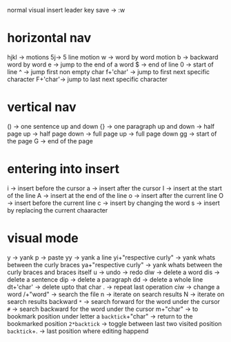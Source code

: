 normal
visual
insert
leader key
save -> :w
# horizontal nav
hjkl -> motions
5j-> 5 line motion
w -> word by word motion
b -> backward word by word
e -> jump to the end of a word
$ -> end of line
0 -> start of line
^ -> jump first non empty char
f+'char' -> jump to first next specific character
F+'char'-> jump to last next specific character
# vertical nav
() -> one sentence up and down
{} -> one paragraph up and down
<C-d> -> half page up
<C-u> -> half page down
<C-f> -> full page up
<C-b> -> full page down
gg -> start of the page
G -> end of the page
# entering into insert
i -> insert before the cursor
a -> insert after the cursor
I -> insert at the start of the line
A -> insert at the end of the line
o -> insert after the current line
O -> insert before the current line
c -> insert by changing the word
s -> insert by replacing the current chaaracter
# visual mode
y -> yank
p -> paste
yy -> yank a line
yi+"respective curly" -> yank whats between the curly braces
ya+"respective curly" -> yank whats between the curly braces and braces itself
u -> undo
<C-r> -> redo
diw -> delete a word
dis -> delete a sentence
dip -> delete a paragraph
dd -> delete a whole line
dt+'char' -> delete upto that char
. -> repeat last operation
ciw -> change a word
/+"word" -> search the file
n -> iterate on search results
N -> iterate on search results backward
`*` -> search forward for the word under the cursor
`#` -> search backward for the word under the cursor
m+"char" -> to bookmark position under letter a
`backtick`+"char" -> return to the bookmarked position
`2*backtick` -> toggle between last two visited position
`backtick`+. -> last position where editing happend

